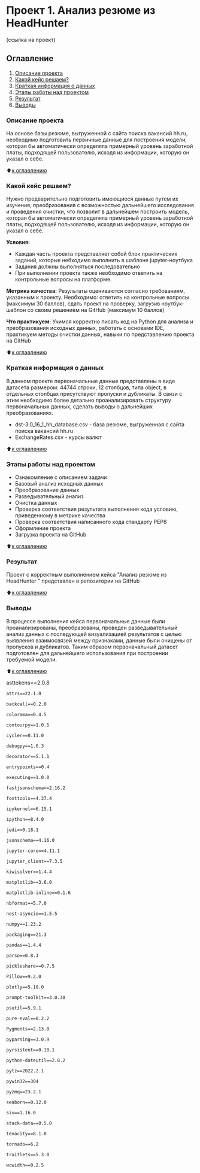 # Проект 1. Анализ резюме из HeadHunter
  (ссылка на проект)


## Оглавление
1. [Описание проекта](https://github.com/Maria-27A/game/blob/main/skillfactory/PROJECT_1.Resume_analysis_from_HeadHunter/README.md#Описание-проекта)
2. [Какой кейс решаем?](https://github.com/Maria-27A/game/blob/main/skillfactory/PROJECT_1.Resume_analysis_from_HeadHunter/README.md#Какой-кейс-решаем)
3. [Краткая информация о данных](https://github.com/Maria-27A/game/blob/main/skillfactory/PROJECT_1.Resume_analysis_from_HeadHunter/README.md#Краткая-информация-о-данных)
4. [Этапы работы над проектом](https://github.com/Maria-27A/game/blob/main/skillfactory/PROJECT_1.Resume_analysis_from_HeadHunter/README.md#Этапы-работы-над-проектом)
5. [Результат](https://github.com/Maria-27A/game/blob/main/skillfactory/PROJECT_1.Resume_analysis_from_HeadHunter/README.md#Результат)
6. [Выводы](https://github.com/Maria-27A/game/blob/main/skillfactory/PROJECT_1.Resume_analysis_from_HeadHunter/README.md#Выводы)


### Описание проекта
На основе базы резюме, выгруженной с сайта поиска вакансий hh.ru, необходимо подготовить первичные данные для построения модели, которая бы автоматически определяла примерный уровень заработной платы, подходящей пользователю, исходя из информации, которую он указал о себе. 


:arrow_up:[к оглавлению](https://github.com/Maria-27A/game/tree/main/skillfactory/PROJECT_1.Resume_analysis_from_HeadHunter/README.md#Оглавление)


### Какой кейс решаем?
Нужно предварительно подготовить имеющиеся данные путем их изучения, преобразования с возможностью дальнейшего исследования и проведения очистки, что позволит в дальнейшем построить модель, которая бы автоматически определяла примерный уровень заработной платы, подходящей пользователю, исходя из информации, которую он указал о себе.


**Условия:**
- Каждая часть проекта представляет собой блок практических заданий, которые небходимо выполнить в шаблоне jupyter-ноутбука
- Задания должны выполняться последовательно
- При выполнении проекта также необходимо ответить на контрольные вопросы на платформе.


**Метрика качества:**
Результаты оцениваются согласно требованиям, указанным к проекту. 
Необходимо: ответить на контрольные вопросы (максимум 30 баллов), сдать проект на проверку, загрузив ноутбук-шаблон со своим решением на GitHub (максимум 10 баллов)


**Что практикуем:**
Учимся корректно писать код на Python для анализа и преобразования исходных данных, работать с основами IDE, практикуем методы очистки данных, навыки по представлению проекта на GitHub


:arrow_up:[к оглавлению](https://github.com/Maria-27A/game/tree/main/skillfactory/PROJECT_1.Resume_analysis_from_HeadHunter/README.md#Оглавление)


### Краткая информация о данных
В данном проекте первоначальные данные представлены в виде датасета размером: 44744 строки, 12 столбцов, типа object, в отдельных столбцах присутствуют пропуски и дубликаты. В связи с этим необходимо более детально проанализировать структуру первоначальных данных, сделать выводы о дальнейших преобразованиях. 


-  dst-3.0_16_1_hh_database.csv - база резюме, выгруженная с сайта поиска вакансий hh.ru
-  ExchangeRates.csv - курсы валют


:arrow_up:[к оглавлению](https://github.com/Maria-27A/game/tree/main/skillfactory/PROJECT_1.Resume_analysis_from_HeadHunter/README.md#Оглавление)


### Этапы работы над проектом
- Ознакомление с описанием задачи
- Базовый анализ исходных данных
- Преобразование данных
- Разведывательный анализ
- Очистка данных
- Проверка соответствия результата выполнения кода условию, приведенному в метрике качества
- Проверка соответствия написанного кода стандарту PEP8
- Оформление проекта
- Загрузка проекта на GitHub 


:arrow_up:[к оглавлению](https://github.com/Maria-27A/game/tree/main/skillfactory/PROJECT_1.Resume_analysis_from_HeadHunter/README.md#Оглавление)


### Результат
Проект c корректным выполнением кейса "Анализ резюме из HeadHunter " представлен в репозитории на GitHub


:arrow_up:[к оглавлению](https://github.com/Maria-27A/game/tree/main/skillfactory/PROJECT_1.Resume_analysis_from_HeadHunter/README.md#Оглавление)


### Выводы
В процессе выполнения кейса первоначальные данные были проанализированы, преобразованы, проведен разведывательный анализ данных с последующей визуализацией результатов с целью выявления взаимосвязей между признаками, данные были очищены от пропусков и дубликатов. Таким образом первоначальный датасет подготовлен для дальнейшего использования при построении требуемой модели. 


:arrow_up:[к оглавлению](https://github.com/Maria-27A/game/tree/main/skillfactory/PROJECT_1.Resume_analysis_from_HeadHunter/README.md#Оглавление)





asttokens==2.0.8

	attrs==22.1.0

	backcall==0.2.0

	colorama==0.4.5

	contourpy==1.0.5

	cycler==0.11.0

	debugpy==1.6.3

	decorator==5.1.1

	entrypoints==0.4

	executing==1.0.0

	fastjsonschema==2.16.2

	fonttools==4.37.4

	ipykernel==6.15.1

	ipython==8.4.0

	jedi==0.18.1

	jsonschema==4.16.0

	jupyter-core==4.11.1

	jupyter_client==7.3.5

	kiwisolver==1.4.4

	matplotlib==3.6.0

	matplotlib-inline==0.1.6

	nbformat==5.7.0

	nest-asyncio==1.5.5

	numpy==1.23.2

	packaging==21.3

	pandas==1.4.4

	parso==0.8.3

	pickleshare==0.7.5

	Pillow==9.2.0

	plotly==5.10.0

	prompt-toolkit==3.0.30

	psutil==5.9.1

	pure-eval==0.2.2

	Pygments==2.13.0

	pyparsing==3.0.9

	pyrsistent==0.18.1

	python-dateutil==2.8.2

	pytz==2022.2.1

	pywin32==304

	pyzmq==23.2.1

	seaborn==0.12.0

	six==1.16.0

	stack-data==0.5.0

	tenacity==8.1.0

	tornado==6.2

	traitlets==5.3.0

	wcwidth==0.2.5


